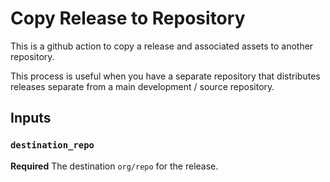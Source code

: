 # Copy Release to Repository

This is a github action to copy a release and associated assets to another repository. 

This process is useful when you have a separate repository that distributes releases separate from a main development / source repository.




## Inputs 

### `destination_repo`

**Required** The destination `org/repo` for the release.




